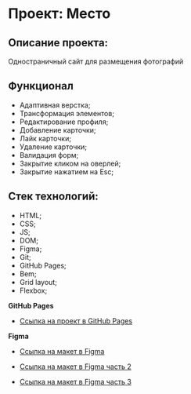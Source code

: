 # Проект: Место

## Описание проекта:
Одностраничный сайт для размещения фотографий

## Функционал
  * Адаптивная верстка;
  * Трансформация элементов;
  * Редактирование профиля;
  * Добавление карточки;
  * Лайк карточки;
  * Удаление карточки;
  * Валидация форм;
  * Закрытие кликом на оверлей;
  * Закрытие нажатием на Esc;

## Стек технологий:
  * HTML;
  * CSS;
  * JS;
  * DOM;
  * Figma;
  * Git;
  * GitHub Pages;
  * Bem;
  * Grid layout;
  * Flexbox;

**GitHub Pages**

* [Ссылка на проект в GitHub Pages](https://whereareyou666.github.io/mesto/)

**Figma**

* [Ссылка на макет в Figma](https://www.figma.com/file/2cn9N9jSkmxD84oJik7xL7/JavaScript.-Sprint-4?node-id=0-1&t=vSt2YX9w76bgg5kD-00)

* [Ссылка на макет в Figma часть 2](https://www.figma.com/file/bjyvbKKJN2naO0ucURl2Z0/JavaScript.-Sprint-5?node-id=0-1&t=OayEv6njGsshjSFe-0)

* [Ссылка на макет в Figma часть 3](https://www.figma.com/file/kRVLKwYG3d1HGLvh7JFWRT/JavaScript.-Sprint-6?type=design&node-id=0-1&t=MS9c9UP8yM8u1xp6-0)